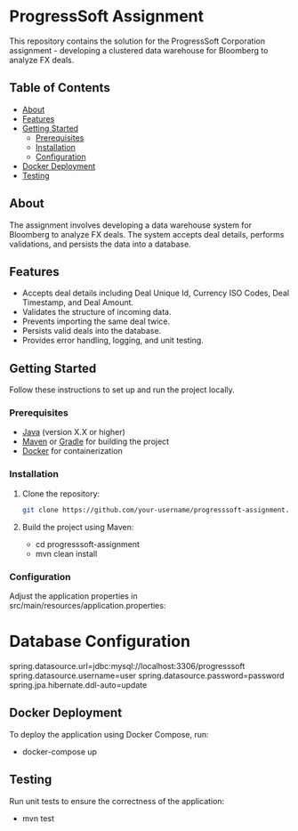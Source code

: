 # ProgressSoft Assignment

This repository contains the solution for the ProgressSoft Corporation assignment - developing a clustered data warehouse for Bloomberg to analyze FX deals.

## Table of Contents

- [About](#about)
- [Features](#features)
- [Getting Started](#getting-started)
  - [Prerequisites](#prerequisites)
  - [Installation](#installation)
  - [Configuration](#configuration)
- [Docker Deployment](#docker-deployment)
- [Testing](#testing)

## About

The assignment involves developing a data warehouse system for Bloomberg to analyze FX deals. The system accepts deal details, performs validations, and persists the data into a database.

## Features

- Accepts deal details including Deal Unique Id, Currency ISO Codes, Deal Timestamp, and Deal Amount.
- Validates the structure of incoming data.
- Prevents importing the same deal twice.
- Persists valid deals into the database.
- Provides error handling, logging, and unit testing.

## Getting Started

Follow these instructions to set up and run the project locally.

### Prerequisites

- [Java](https://www.java.com/) (version X.X or higher)
- [Maven](https://maven.apache.org/) or [Gradle](https://gradle.org/) for building the project
- [Docker](https://www.docker.com/) for containerization

### Installation

1. Clone the repository:

   ```bash
   git clone https://github.com/your-username/progresssoft-assignment.git

2. Build the project using Maven:
   - cd progresssoft-assignment
   - mvn clean install

### Configuration
Adjust the application properties in src/main/resources/application.properties:
# Database Configuration
spring.datasource.url=jdbc:mysql://localhost:3306/progresssoft
spring.datasource.username=user
spring.datasource.password=password
spring.jpa.hibernate.ddl-auto=update

## Docker Deployment
To deploy the application using Docker Compose, run:
- docker-compose up

## Testing
Run unit tests to ensure the correctness of the application:
- mvn test

